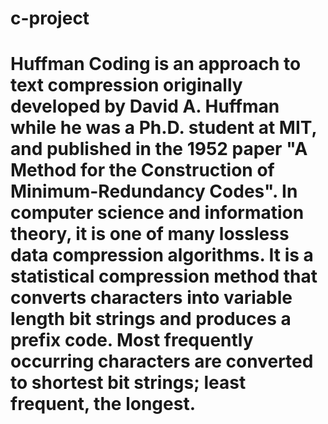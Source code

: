 # c-project

# Huffman Coding is an approach to text compression originally developed by David A. Huffman while he was a Ph.D. student at MIT, and published in the 1952 paper "A Method for the Construction of Minimum-Redundancy Codes". In computer science and information theory, it is one of many lossless data compression algorithms. It is a statistical compression method that converts characters into variable length bit strings and produces a prefix code. Most frequently occurring characters are converted to shortest bit strings; least frequent, the longest.
